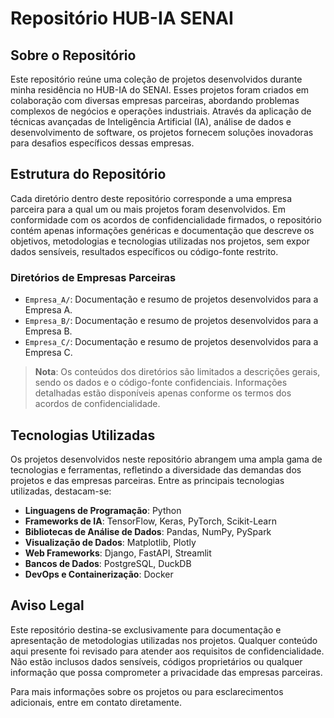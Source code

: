 # Repositório HUB-IA SENAI

## Sobre o Repositório

Este repositório reúne uma coleção de projetos desenvolvidos durante minha residência no HUB-IA do SENAI. Esses projetos foram criados em colaboração com diversas empresas parceiras, abordando problemas complexos de negócios e operações industriais. Através da aplicação de técnicas avançadas de Inteligência Artificial (IA), análise de dados e desenvolvimento de software, os projetos fornecem soluções inovadoras para desafios específicos dessas empresas.

## Estrutura do Repositório

Cada diretório dentro deste repositório corresponde a uma empresa parceira para a qual um ou mais projetos foram desenvolvidos. Em conformidade com os acordos de confidencialidade firmados, o repositório contém apenas informações genéricas e documentação que descreve os objetivos, metodologias e tecnologias utilizadas nos projetos, sem expor dados sensíveis, resultados específicos ou código-fonte restrito.

### Diretórios de Empresas Parceiras

- `Empresa_A/`: Documentação e resumo de projetos desenvolvidos para a Empresa A.
- `Empresa_B/`: Documentação e resumo de projetos desenvolvidos para a Empresa B.
- `Empresa_C/`: Documentação e resumo de projetos desenvolvidos para a Empresa C.

> **Nota**: Os conteúdos dos diretórios são limitados a descrições gerais, sendo os dados e o código-fonte confidenciais. Informações detalhadas estão disponíveis apenas conforme os termos dos acordos de confidencialidade.

## Tecnologias Utilizadas

Os projetos desenvolvidos neste repositório abrangem uma ampla gama de tecnologias e ferramentas, refletindo a diversidade das demandas dos projetos e das empresas parceiras. Entre as principais tecnologias utilizadas, destacam-se:

- **Linguagens de Programação**: Python
- **Frameworks de IA**: TensorFlow, Keras, PyTorch, Scikit-Learn
- **Bibliotecas de Análise de Dados**: Pandas, NumPy, PySpark
- **Visualização de Dados**: Matplotlib, Plotly
- **Web Frameworks**: Django, FastAPI, Streamlit
- **Bancos de Dados**: PostgreSQL, DuckDB
- **DevOps e Containerização**: Docker

## Aviso Legal

Este repositório destina-se exclusivamente para documentação e apresentação de metodologias utilizadas nos projetos. Qualquer conteúdo aqui presente foi revisado para atender aos requisitos de confidencialidade. Não estão inclusos dados sensíveis, códigos proprietários ou qualquer informação que possa comprometer a privacidade das empresas parceiras.

Para mais informações sobre os projetos ou para esclarecimentos adicionais, entre em contato diretamente.
